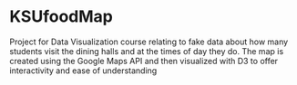 # KSUfoodMap
Project for Data Visualization course relating to fake data about how many students visit the dining halls and at the times of day they do. The map is created using the Google Maps API and then visualized with D3 to offer interactivity and ease of understanding
